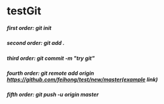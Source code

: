 # testGit
##### first order: git init
##### second order: git add .
##### third order: git commit -m "try git"
##### fourth order: git remote add origin https://github.com/feihong/test/new/master(example link)
##### fifth order: git push -u origin master
